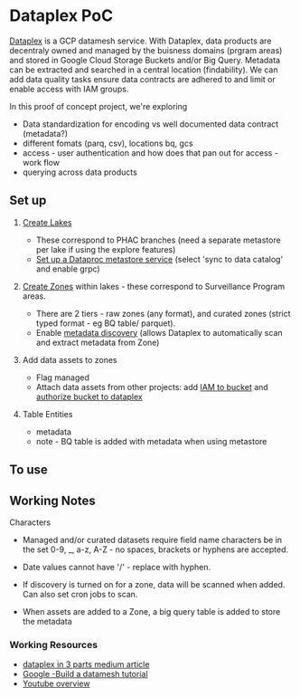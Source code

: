 # Dataplex PoC

[Dataplex](https://cloud.google.com/blog/products/data-analytics/build-a-data-mesh-on-google-cloud-with-dataplex-now-generally-available?utm_source=youtube&utm_medium=unpaidsoc&utm_campaign=fy22q1-googlecloudevents-blog-data-description-no-brand-global&utm_content=j2hU_vkiWa0-skyvine1026739764&utm_term=-) is a GCP datamesh service.  With Dataplex, data products are decentraly owned and managed by the buisness domains (prgram areas) and stored in Google Cloud Storage Buckets and/or Big Query. Metadata can be extracted and searched in a central location (findability). We can add data quality tasks ensure data contracts are adhered to and limit or enable access with IAM groups. 


In this proof of concept project, we're exploring 
- Data standardization for encoding vs  well documented data contract (metadata?)
- different fomats (parq, csv), locations bq, gcs
- access - user authentication and how does that pan out for access - work flow
- querying across data products


## Set up

1. [Create Lakes](https://cloud.google.com/dataplex/docs/create-lake) 
    * These correspond to PHAC branches (need a separate metastore per lake if using the explore features)
    * [Set up a Dataproc metastore service](https://cloud.google.com/dataplex/docs/create-lake#metastore) (select 'sync to data catalog' and enable grpc)

2. [Create Zones](https://cloud.google.com/dataplex/docs/add-zone) within lakes - these correspond to Surveillance Program areas. 
    * There are 2 tiers - raw zones (any format), and curated zones (strict typed format - eg BQ table/ parquet).
    * Enable [metadata discovery](https://cloud.google.com/dataplex/docs/add-zone#:~:text=the%20same%20zone.-,Optional,-%3A%20Enable%20metadata%20discovery) (allows Dataplex to automatically scan and extract metadata from Zone)

3. Add data assets to zones 
    * Flag managed 
    * Attach data assets from other projects: add [IAM to bucket](https://cloud.google.com/dataplex/docs/manage-assets#role-for-bucket) and [authorize bucket to dataplex](https://cloud.google.com/dataplex/docs/create-lake#access-control)


4. Table Entities
    * metadata
    * note - BQ table is added with metadata when using metastore


## To use 

<!-- Search for [data](https://cloud.google.com/data-catalog/docs/how-to/search) -->


## Working Notes

Characters
* Managed and/or curated datasets require field name characters be in the set 0-9, _,  a-z, A-Z - no spaces, brackets or hyphens are accepted. 
* Date values cannot have '/' - replace with hyphen. 

* If discovery is turned on for a zone, data will be scanned when added. Can also set cron jobs to scan.
* When assets are added to a Zone, a big query table is added to store the metadata

<!-- pricing https://cloud.google.com/dataplex/pricing#dataplex_premium_processing_pricing -->

### Working Resources

* [dataplex in 3 parts medium article](https://medium.com/search?q=Diptiman+Raichaudhuri+dataplex)
* [Google -Build a datamesh tutorial](https://cloud.google.com/dataplex/docs/build-a-data-mesh?utm_source=youtube&utm_medium=unpaidsoc&utm_campaign=fy22q1-googlecloudevents-web-data-description-no-brand-global&utm_content=j2hU_vkiWa0-skyvine1026739764&utm_term=-)
* [Youtube overview](https://www.youtube.com/watch?v=j2hU_vkiWa0&t=970s)











